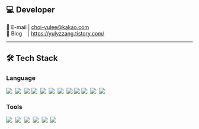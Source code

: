 💻 Developer
---------------
 📧 E-mail | <choi-yulee@kakao.com><br>
 🎨 Blog &nbsp;&nbsp;&nbsp;| <https://yulyzzang.tistory.com/>

<hr/>

## 🛠️ Tech Stack 
### Language
<p>
  <img src="https://img.shields.io/badge/Java-007396?style=flat-square&logo=Jameson&logoColor=white"/>&nbsp;
  <img src="https://img.shields.io/badge/Oracle-F80000?style=flat-square&logo=Oracle&logoColor=white"/>&nbsp;
  <img src="https://img.shields.io/badge/MySQL-4479A1?style=flat-square&logo=mysql&logoColor=white">
    <img src="https://img.shields.io/badge/SQLite-003B57?style=flat-square&logo=sqlite&logoColor=black"/>&nbsp;
      <img src="https://img.shields.io/badge/sqlGate-003B70?style=flat-square&logo=&logoColor=black"/>&nbsp;
  <img src="https://img.shields.io/badge/JavaScript-F7DF1E?style=flat-square&logo=JavaScript&logoColor=black"/>&nbsp;
  <img src="https://img.shields.io/badge/CSS3-1572B6?style=flat-square&logo=CSS3&logoColor=white"/>&nbsp;
  <img src="https://img.shields.io/badge/Spring-6DB33F?style=flat-square&logo=spring&logoColor=white">
  <img src="https://img.shields.io/badge/SpringBoot-6DB33F?style=flat-square&logo=springboot&logoColor=white">
   <img src="https://img.shields.io/badge/HTML5-E34F26?style=flat-square&logo=HTML5&logoColor=white"/>&nbsp;
  <img src="https://img.shields.io/badge/React-61DAFB?style=flat-square&logo=React&logoColor=black"/>&nbsp;
  <img src="https://img.shields.io/badge/Node.js-339933?style=flat-square&logo=Node.js&logoColor=white"/>&nbsp;
</p>


### Tools
<p>
   <img src="https://img.shields.io/badge/Visual Studio Code-007ACC?style=flat-square&logo=visualstudiocode&logoColor=black"/>&nbsp;
    <img src="https://img.shields.io/badge/Jquery-0769AD?style=flat-square&logo=jquery&logoColor=black"/>&nbsp;
  <img src="https://img.shields.io/badge/Eclipse-2C2255?style=flat-square&logo=eclipseide&logoColor=white">&nbsp;
  <img src="https://img.shields.io/badge/Intellijidea-000000?style=flat-square&logo=intellijidea&logoColor=white">&nbsp;
  <img src="https://img.shields.io/badge/Github-181717?style=flat-square&logo=Github&logoColor=white"/>&nbsp
  <img src="https://img.shields.io/badge/Notion-181717?style=flat-square&logo=Notion&logoColor=white"/>&nbsp
</p>
